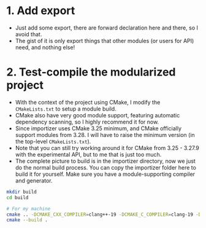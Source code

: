 # 1. Add export
- Just add some export, there are forward declaration here and there, so I avoid that.
- The gist of it is only export things that other modules (or users for API) need, and nothing else!

# 2. Test-compile the modularized project
- With the context of the project using CMake, I modify the `CMakeLists.txt` to setup a module build.
- CMake also have very good module support, featuring automatic dependency scanning, so I highly recommend it for now.
- Since importizer uses CMake 3.25 minimum, and CMake officially support modules from 3.28. I will have to raise the minimum version (in the top-level `CMakeLists.txt`). 
- Note that you can still try working around it for CMake from 3.25 - 3.27.9 with the experimental API, but to me that is just too much.
- The complete picture to build is in the importizer directory, now we just do the normal build process. You can copy the importizer folder here to build it for yourself. Make sure you have a module-supporting compiler and generator.
```sh
mkdir build
cd build

# For my machine
cmake .. -DCMAKE_CXX_COMPILER=clang++-19 -DCMAKE_C_COMPILER=clang-19 -DCMAKE_CXX_FLAGS="-stdlib=libc++" -G "Ninja"
cmake --build .
```